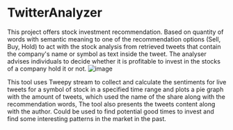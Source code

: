 # TwitterAnalyzer

This project offers stock investment recommendation.
Based on quantity of words with semantic meaning to one of the recommendation options (Sell, Buy, Hold) to act with the stock analysis from retrieved 
tweets that contain the company's name or symbol as text inside the tweet.
The analyser advises individuals to decide whether it is profitable to invest in the stocks of a company hold it or not.
![image](https://user-images.githubusercontent.com/38001905/172020570-bc3415a9-5678-4031-9dea-3a293bf4b6b6.png)

This tool uses Tweepy stream to collect and calculate the sentiments for live tweets for a
symbol of stock in a specified time range and plots a pie graph with the amount of tweets,
which used the name of the share along with the recommendation words,
The tool also presents the tweets content along with the author.
Could be used to find potential good times to invest and find some interesting patterns in the market in the past.



